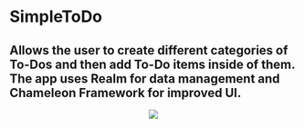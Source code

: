 # SimpleToDo
## Allows the user to create different categories of To-Dos and then add To-Do items inside of them. The app uses Realm for data management and Chameleon Framework for improved UI.

<p align="center">
  <img src="https://github.com/alexbusol/SimpleToDo/blob/master/gif2.gif?raw=true">
</p>
